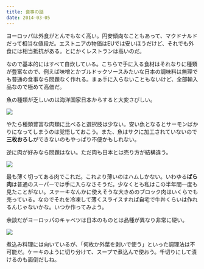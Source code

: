 ```yaml
---
title: 食事の話
date: 2014-03-05
---
```


ヨーロッパは外食がとんでもなく高い。円安傾向なこともあって、マクドナルドだって相当な値段だ。エストニアの物価はEUでは安いほうだけど、それでも外食には相当抵抗がある。とにかくレストランは高いのだ。

なので基本的にはすべて自炊している。こちらで手に入る食材はそれなりに種類が豊富なので、例えば味噌とかブルドックソースみたいな日本の調味料は無理でも普通の食事なら問題なく作れる。まぁ手に入らないこともないけど、全部輸入品なので極めて高価だ。

魚の種類が乏しいのは海洋国家日本からすると大変さびしい。

![](https://farm3.staticflickr.com/2854/10877062923_b40ac00abb_b_d.jpg)

やたら種類豊富な肉類に比べると選択肢は少ない。安い魚となるとサーモンばかりになってしまうのは覚悟しておこう。また、魚はサクに加工されていないので**三枚おろし**ができないのもやっぱり不便かもしれない。

逆に肉が好みなら問題はない。ただ肉も日本とは売り方が結構違う。

![](https://farm4.staticflickr.com/3761/12932777645_ec666e2f90_b_d.jpg)

最も薄く切ってある肉でこれだ。これより薄いのはハムしかない。いわゆる**ばら肉**は普通のスーパーでは手に入らなさそうだ。少なくとも私はこの半年間一度も見たことがない。ステーキなんかに使えそうな大きめのブロック肉はいくらでも売っている。なのでそれを冷凍して薄くスライスすれば自宅で牛丼くらいは作れるんじゃないかな。いつか作ってみよう。

余談だがヨーロッパのキャベツは日本のものとは品種が異なり非常に硬い。

![](https://farm3.staticflickr.com/2882/10874521495_235f09fdd7_b_d.jpg)

煮込み料理には向いているが、「何枚か外葉を剥いで使う」といった調理法は不可能だ。ケーキのように切り分けて、スープで煮込んで使おう。千切りにして漬けるのも面倒だしね。
